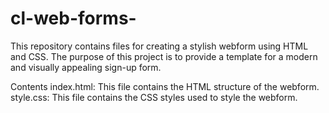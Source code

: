 # cl-web-forms-

This repository contains files for creating a stylish webform using HTML and CSS. The purpose of this project is to provide a template for a modern and visually appealing sign-up form.

Contents
index.html: This file contains the HTML structure of the webform.
style.css: This file contains the CSS styles used to style the webform.
